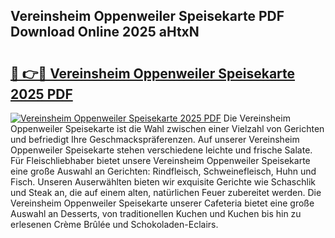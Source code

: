 ## Vereinsheim Oppenweiler Speisekarte PDF Download Online 2025 aHtxN

# <h2><a href="http://gc8dfrq.nevu.top/?p=Vereinsheim+Oppenweiler+Speisekarte">🔗 👉🔴 Vereinsheim Oppenweiler Speisekarte 2025 PDF</a></h2>

[![Vereinsheim Oppenweiler Speisekarte 2025 PDF](https://i.imgur.com/dBaPXMq.png)](http://gc8dfrq.nevu.top/?p=Vereinsheim+Oppenweiler+Speisekarte)
Die Vereinsheim Oppenweiler Speisekarte ist die Wahl zwischen einer Vielzahl von Gerichten und befriedigt Ihre Geschmackspräferenzen. Auf unserer Vereinsheim Oppenweiler Speisekarte stehen verschiedene leichte und frische Salate. Für Fleischliebhaber bietet unsere Vereinsheim Oppenweiler Speisekarte eine große Auswahl an Gerichten: Rindfleisch, Schweinefleisch, Huhn und Fisch. Unseren Auserwählten bieten wir exquisite Gerichte wie Schaschlik und Steak an, die auf einem alten, natürlichen Feuer zubereitet werden. Die Vereinsheim Oppenweiler Speisekarte unserer Cafeteria bietet eine große Auswahl an Desserts, von traditionellen Kuchen und Kuchen bis hin zu erlesenen Crème Brûlée und Schokoladen-Eclairs.
